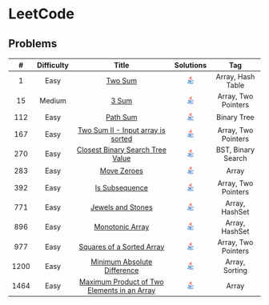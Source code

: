 # LeetCode

## Problems
|  #   | Difficulty |                                                           Title                                                           |                                               Solutions                                               |         Tag         |
|:----:|:----------:|:-------------------------------------------------------------------------------------------------------------------------:|:-----------------------------------------------------------------------------------------------------:|:-------------------:|
|  1   |    Easy    |                                     [Two Sum](https://leetcode.com/problems/two-sum)                                      |                   [<img height=20 src="icons/java.svg">](solutions/0001-two-sum.md)                   |  Array, Hash Table  |
|  15  |   Medium   |                                        [3 Sum](https://leetcode.com/problems/3sum)                                        |                    [<img height=20 src="icons/java.svg">](solutions/0015-3sum.md)                     | Array, Two Pointers |
| 112  |    Easy    |                                    [Path Sum](https://leetcode.com/problems/path-sum)                                     |                  [<img height=20 src="icons/java.svg">](solutions/0112-path-sum.md)                   |     Binary Tree     |
| 167  |    Easy    |           [Two Sum II - Input array is sorted](https://leetcode.com/problems/two-sum-ii-input-array-is-sorted)            |      [<img height=20 src="icons/java.svg">](solutions/0167-two-sum-ii-input-array-is-sorted.md)       | Array, Two Pointers |
| 270  |    Easy    |            [Closest Binary Search Tree Value](https://leetcode.com/problems/closest-binary-search-tree-value)             |      [<img height=20 src="icons/java.svg">](solutions/0270-closest-binary-search-tree-value.md)       | BST, Binary Search  |
| 283  |    Easy    |                                 [Move Zeroes](https://leetcode.com/problems/move-zeroes)                                  |                 [<img height=20 src="icons/java.svg">](solutions/0283-move-zeroes.md)                 |        Array        |
| 392  |    Easy    |                              [Is Subsequence](https://leetcode.com/problems/is-subsequence)                               |               [<img height=20 src="icons/java.svg">](solutions/0392-is-subsequence.md)                | Array, Two Pointers |
| 771  |    Easy    |                           [Jewels and Stones](https://leetcode.com/problems/jewels-and-stones)                            |              [<img height=20 src="icons/java.svg">](solutions/0771-jewels-and-stones.md)              |   Array, HashSet    |
| 896  |    Easy    |                             [Monotonic Array](https://leetcode.com/problems/monotonic-array)                              |               [<img height=20 src="icons/java.svg">](solutions/0896-monotonic-array.md)               |   Array, HashSet    |
| 977  |    Easy    |                   [Squares of a Sorted Array](https://leetcode.com/problems/squares-of-a-sorted-array)                    |          [<img height=20 src="icons/java.svg">](solutions/0977-squares-of-a-sorted-array.md)          | Array, Two Pointers |
| 1200 |    Easy    |                 [Minimum Absolute Difference](https://leetcode.com/problems/minimum-absolute-difference/)                 |         [<img height=20 src="icons/java.svg">](solutions/1200-minimum-absolute-difference.md)         |   Array, Sorting    |
| 1464 |    Easy    | [Maximum Product of Two Elements in an Array](https://leetcode.com/problems/maximum-product-of-two-elements-in-an-array/) | [<img height=20 src="icons/java.svg">](solutions/1464-maximum-product-of-two-elements-in-an-array.md) |        Array        |